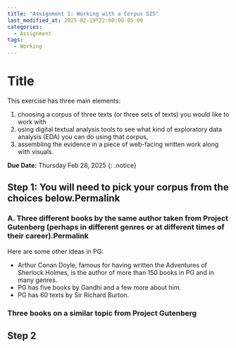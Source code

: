 ```yaml
---
title: "Assignment 1: Working with a Corpus S25"
last_modified_at: 2025-02-19T22:00:00-05:00
categories:
  - Assignment
tags:
  - Working
---
```

# Title
This exercise has three main elements:
1. choosing a corpus of three texts (or three sets of texts) you would like to work with
2. using digital textual analysis tools to see what kind of exploratory data analysis (EDA) you can do using that corpus,
3. assembling the evidence in a piece of web-facing written work along with visuals.

**Due Date:** Thursday Feb 28, 2025 
{: .notice}

## Step 1: You will need to pick your corpus from the choices below.Permalink

### A. Three different books by the same author taken from Project Gutenberg (perhaps in different genres or at different times of their career).Permalink

Here are some other ideas in PG:

* Arthur Conan Doyle, famous for having written the Adventures of Sherlock Holmes, is the author of more than 150 books in PG and in many genres.
* PG has five books by Gandhi and a few more about him.
* PG has 60 texts by Sir Richard Burton.

###  Three books on a similar topic from Project Gutenberg

## Step 2